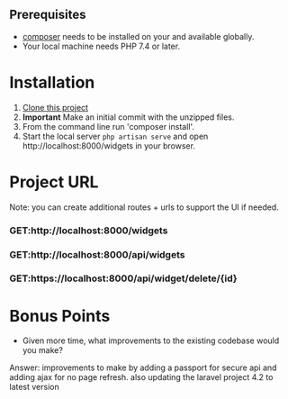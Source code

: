 
## Prerequisites

* [composer](https://getcomposer.org/download/) needs to be installed on your and available globally.
* Your local machine needs PHP 7.4 or later.

# Installation
1. [Clone this project](https://github.com/dpoarch/ttp-interview-submission.git)
2. **Important** Make an initial commit with the unzipped files.
3. From the command line run 'composer install'.
4. Start the local server `php artisan serve` and open http://localhost:8000/widgets in your browser.


# Project URL

Note: you can create additional routes + urls to support the UI if needed.

### GET:http://localhost:8000/widgets

### GET:http://localhost:8000/api/widgets

### GET:https://localhost:8000/api/widget/delete/{id}

# Bonus Points

* Given more time, what improvements to the existing codebase would you make? 

Answer: improvements to make by adding a passport for secure api and adding ajax for no page refresh. also updating the laravel project 4.2 to latest version
